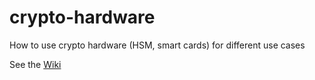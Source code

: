 # crypto-hardware
How to use crypto hardware (HSM, smart cards) for different use cases

See the [Wiki](wiki)
